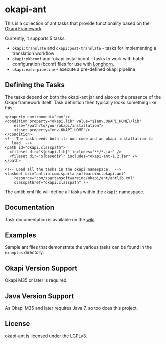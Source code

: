 okapi-ant
=========

This is a collection of ant tasks that provide functionality based on the 
[Okapi Framework](http://okapi.opentag.com/).

Currently, it supports 5 tasks:

- `okapi:translate` and `okapi:post-translate` - tasks for implementing a 
   translation workflow
- `okapi:mkbconf` and `okapi:installbconf - tasks to work with batch 
   configuration (bconf) files for use with 
   [Longhorn](http://www.opentag.com/okapi/wiki/index.php?title=longhorn).
- `okapi:exec-pipeline` - execute a pre-defined okapi pipeline


Defining the Tasks
------------------

The tasks depend on both the okapi-ant jar and also on the presence of the
Okapi framework itself.  Task definition then typically looks something 
like this:

    <property environment="env"/>
    <condition property="okapi.lib" value="${env.OKAPI_HOME}/lib"
        else="/path/to/your/okapi/installation">
        <isset property="env.OKAPI_HOME"/>
    </condition>
    <!-- The task needs both its own code and an okapi installation to
       load. -->
    <path id="okapi.classpath">
      <fileset dir="${okapi.lib}" includes="**/*.jar" />
      <fileset dir="${basedir}" includes="okapi-ant-1.2.jar" />
    </path>
    
    <!-- Load all the tasks in the okapi namespace.  -->
    <taskdef uri="antlib:com.spartansoftwareinc.okapi.ant"
        resource="com/spartansoftwareinc/okapi/ant/antlib.xml"
        classpathref="okapi.classpath" />

The antlib.xml file will define all tasks within the `okapi:` namespace.

Documentation
-------------

Task documentation is available on the [wiki](https://github.com/tingley/okapi-ant/wiki).

Examples
--------

Sample ant files that demonstrate the various tasks can be found in the
`examples` directory.


Okapi Version Support
---------------------

Okapi M35 or later is required.


Java Version Support
--------------------

As Okapi M35 and later requires Java 7, so too does this project.


License
-------

okapi-ant is licensed under the [LGPLv3](https://www.gnu.org/licenses/lgpl-3.0.txt).
